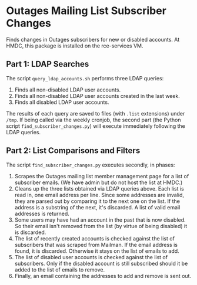 # Outages Mailing List Subscriber Changes

Finds changes in Outages subscribers for new or disabled accounts. At HMDC, this package is installed on the rce-services VM.

## Part 1: LDAP Searches

The script `query_ldap_accounts.sh` performs three LDAP queries:

 1. Finds all non-disabled LDAP user accounts.
 2. Finds all non-disabled LDAP user accounts created in the last week.
 3. Finds all disabled LDAP user accounts.

The results of each query are saved to files (with `.list` extensions) under `/tmp`. If being called via the weekly cronjob, the second part (the Python script `find_subscriber_changes.py`) will execute immediately following the LDAP queries.

## Part 2: List Comparisons and Filters

The script `find_subscriber_changes.py` executes secondly, in phases:

  1. Scrapes the Outages mailing list member management page for a list of subscriber emails. (We have admin but do not host the list at HMDC.)
  2. Cleans up the three lists obtained via LDAP queries above. Each list is read in, one email address per line. Since some addresses are invalid, they are parsed out by comparing it to the next one on the list. If the address is a substring of the next, it's discarded. A list of valid email addresses is returned.
  3. Some users may have had an account in the past that is now disabled. So their email isn't removed from the list (by virtue of being disabled) it is discarded.
  4. The list of recently created accounts is checked against the list of subscribers that was scraped from Mailman. If the email address is found, it is discarded. Otherwise it stays on the list of emails to add.
  5. The list of disabled user accounts is checked against the list of subscribers. Only if the disabled account is still subscribed should it be added to the list of emails to remove.
  6. Finally, an email containing the addresses to add and remove is sent out.